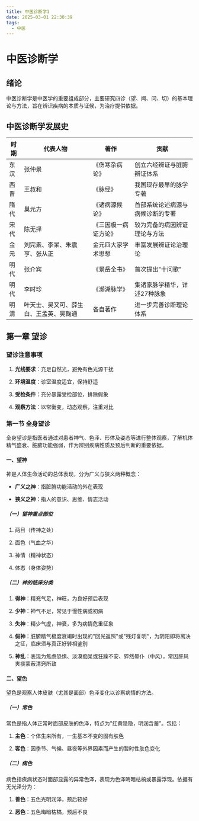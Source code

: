 ```yaml
---
title: 中医诊断学1
date: 2025-03-01 22:30:39
tags:
  - 中医
---
```

# 中医诊断学

  

## 绪论

  

中医诊断学是中医学的重要组成部分，主要研究四诊（望、闻、问、切）的基本理论与方法，旨在辨识疾病的本质与证候，为治疗提供依据。

  

## 中医诊断学发展史

  



| 时期 | 代表人物 | 著作 | 贡献 |
|------|----------|------|------|
| 东汉 | 张仲景 | 《伤寒杂病论》 | 创立六经辨证与脏腑辨证体系 |
| 西晋 | 王叔和 | 《脉经》 | 我国现存最早的脉学专著 |
| 隋代 | 巢元方 | 《诸病源候论》 | 首部系统论述病源与病候诊断的专著 |
| 宋代 | 陈无择 | 《三因极一病证方论》 | 较为完备的病因辨证理论与方法 |
| 金元 | 刘完素、李杲、朱震亨、张从正 | 金元四大家学术思想 | 丰富发展辨证论治理论 |
| 明代 | 张介宾 | 《景岳全书》 | 首次提出"十问歌" |
| 明代 | 李时珍 | 《濒湖脉学》 | 集诸家脉学精华，详述27种脉象 |
| 明清 | 叶天士、吴又可、薛生白、王孟英、吴鞠通 | 各自著作 | 进一步完善诊断理论体系 |

  

## 第一章 望诊

  

### 望诊注意事项

  

1. **光线要求**：充足自然光，避免有色光源干扰

2. **环境温度**：诊室温度适宜，保持舒适

3. **受检条件**：充分暴露受检部位，排除假象

4. **观察方法**：以常衡变，动态观察，注重对比

  

### 第一节 全身望诊

  

全身望诊是指医者通过对患者神气、色泽、形体及姿态等进行整体观察，了解机体精气盛衰、脏腑功能强弱，作为辨别疾病性质及预后判断的重要依据。

  

#### 一、望神

  

神是人体生命活动的总体表现，分为广义与狭义两种概念：

- **广义之神**：指脏腑功能活动的外在表现

- **狭义之神**：指人的意识、思维、情志活动

  

##### （一）望神重点部位

1. 两目（传神之处）

2. 面色（气血之华）

3. 神情（精神状态）

4. 体态（身体姿势）

  

##### （二）神的临床分类

1. **得神**：精充气足，神旺，为良好预后表现

2. **少神**：神气不足，常见于慢性病或初病

3. **失神**：精少气虚，神衰，多为病情危重征象

4. **假神**：脏腑精气极度衰竭时出现的"回光返照"或"残灯复明"，为阴阳即将离决之征，临床须与真正好转相鉴别

5. **神乱**：表现为焦虑恐惧、淡漠痴呆或狂躁不安、猝然晕仆（中风），常因肝风夹痰蒙蔽清窍所致

  

#### 二、望色

  

望色是观察人体皮肤（尤其是面部）色泽变化以诊察病情的方法。

  

##### （一）常色

常色是指人体正常时面部皮肤的色泽，特点为"红黄隐隐，明润含蓄"。包括：

1. **主色**：个体生来所有，一生基本不变的固有肤色

2. **客色**：因季节、气候、昼夜等外界因素而产生的暂时性肤色变化

  

##### （二）病色

病色指疾病状态时面部显露的异常色泽，表现为色泽晦暗枯槁或暴露浮现。依据有无光泽分为：

1. **善色**：五色光明润泽，预后较好

2. **恶色**：五色晦暗枯槁，预后不良